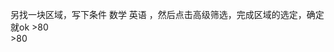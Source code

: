 
另找一块区域，写下条件  数学   英语    ，然后点击高级筛选，完成区域的选定，确定就ok
                     >80        
                             >80
                             
